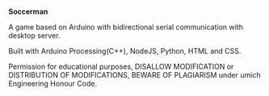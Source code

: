 **Soccerman**

A game based on Arduino with bidirectional serial communication with desktop server.

Built with Arduino Processing(C++), NodeJS, Python, HTML and CSS.

Permission for educational purposes, DISALLOW MODIFICATION or DISTRIBUTION OF MODIFICATIONS, BEWARE OF PLAGIARISM under umich Engineering Honour Code. 
